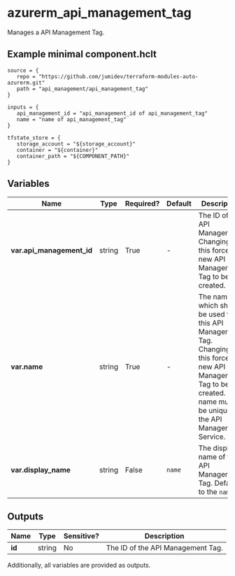 # azurerm_api_management_tag

Manages a API Management Tag.

## Example minimal component.hclt

```hcl
source = {
   repo = "https://github.com/jumidev/terraform-modules-auto-azurerm.git" 
   path = "api_management/api_management_tag" 
}

inputs = {
   api_management_id = "api_management_id of api_management_tag" 
   name = "name of api_management_tag" 
}

tfstate_store = {
   storage_account = "${storage_account}" 
   container = "${container}" 
   container_path = "${COMPONENT_PATH}" 
}

```

## Variables

| Name | Type | Required? |  Default  |  Description |
| ---- | ---- | --------- |  ----------- | ----------- |
| **var.api_management_id** | string | True | -  |  The ID of the API Management. Changing this forces a new API Management Tag to be created. | 
| **var.name** | string | True | -  |  The name which should be used for this API Management Tag. Changing this forces a new API Management Tag to be created. The name must be unique in the API Management Service. | 
| **var.display_name** | string | False | `name`  |  The display name of the API Management Tag. Defaults to the `name`. | 



## Outputs

| Name | Type | Sensitive? | Description |
| ---- | ---- | --------- | --------- |
| **id** | string | No  | The ID of the API Management Tag. | 

Additionally, all variables are provided as outputs.
